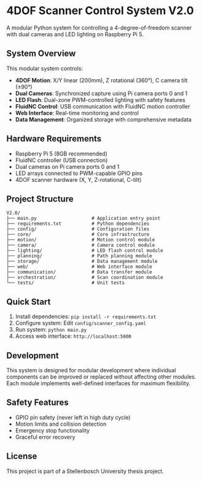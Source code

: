 # 4DOF Scanner Control System V2.0

A modular Python system for controlling a 4-degree-of-freedom scanner with dual cameras and LED lighting on Raspberry Pi 5.

## System Overview

This modular system controls:
- **4DOF Motion**: X/Y linear (200mm), Z rotational (360°), C camera tilt (±90°)
- **Dual Cameras**: Synchronized capture using Pi camera ports 0 and 1
- **LED Flash**: Dual-zone PWM-controlled lighting with safety features
- **FluidNC Control**: USB communication with FluidNC motion controller
- **Web Interface**: Real-time monitoring and control
- **Data Management**: Organized storage with comprehensive metadata

## Hardware Requirements

- Raspberry Pi 5 (8GB recommended)
- FluidNC controller (USB connection)
- Dual cameras on Pi camera ports 0 and 1
- LED arrays connected to PWM-capable GPIO pins
- 4DOF scanner hardware (X, Y, Z-rotational, C-tilt)

## Project Structure

```
V2.0/
├── main.py                    # Application entry point
├── requirements.txt           # Python dependencies
├── config/                    # Configuration files
├── core/                      # Core infrastructure
├── motion/                    # Motion control module
├── camera/                    # Camera control module
├── lighting/                  # LED flash control module
├── planning/                  # Path planning module
├── storage/                   # Data management module
├── web/                       # Web interface module
├── communication/             # Data transfer module
├── orchestration/             # Scan coordination module
└── tests/                     # Unit tests
```

## Quick Start

1. Install dependencies: `pip install -r requirements.txt`
2. Configure system: Edit `config/scanner_config.yaml`
3. Run system: `python main.py`
4. Access web interface: `http://localhost:5000`

## Development

This system is designed for modular development where individual components can be improved or replaced without affecting other modules. Each module implements well-defined interfaces for maximum flexibility.

## Safety Features

- GPIO pin safety (never left in high duty cycle)
- Motion limits and collision detection
- Emergency stop functionality
- Graceful error recovery

## License

This project is part of a Stellenbosch University thesis project.